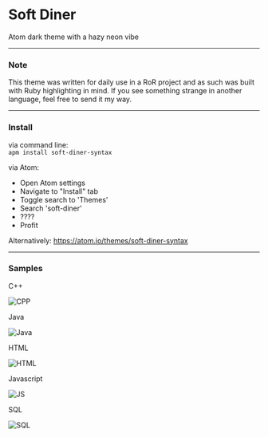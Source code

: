 # Soft Diner

Atom dark theme with a hazy neon vibe

---------------------------------------------------------------

### Note

This theme was written for daily use in a RoR project and as such was built with Ruby highlighting in mind. If you see something strange in another language, feel free to send it my way.

---------------------------------------------------------------

### Install

via command line:  
     `apm install soft-diner-syntax`

via Atom:  
  - Open Atom settings
  - Navigate to "Install" tab
  - Toggle search to 'Themes'
  - Search 'soft-diner'
  - ????
  - Profit
  
 Alternatively: https://atom.io/themes/soft-diner-syntax

---------------------------------------------------------------

### Samples

C++

![CPP](http://i.imgur.com/5TLPXXB.png)

Java

![Java](http://i.imgur.com/FjRhT6P.png)

HTML

![HTML](http://i.imgur.com/i7Swbbw.png)

Javascript

![JS](http://i.imgur.com/mmB9c1P.png)

SQL

![SQL](http://i.imgur.com/TwUZLw1.png)
